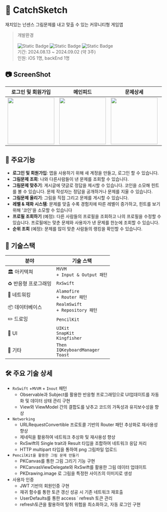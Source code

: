 # 🎨 CatchSketch
재치있는 넌센스 그림문제를 내고 맞출 수 있는 커뮤니티형 게임앱

>개발환경<br><br>
![Static Badge](https://img.shields.io/badge/Xcode-15.4-blue) ![Static Badge](https://img.shields.io/badge/Swift-5.10-orange) ![Static Badge](https://img.shields.io/badge/iOS-16.0%2B-pink)
><br>
기간: 2024.08.13 ~ 2024.09.02 (약 3주)
><br>
인원: iOS 1명, backEnd 1명
## 📷 ScreenShot

|로그인 및 회원가입|메인피드|문제상세|문제내기|그림그리기|
|:-:|:-:|:-:|:-:|:-:|
|<img src="https://github.com/user-attachments/assets/d956565f-e368-4017-b8ee-24c913532ef1" width="150"/>|<img src="https://github.com/user-attachments/assets/43e7abcf-cb20-4657-a009-e51ec2906937" width="150"/>|<img src="https://github.com/user-attachments/assets/78e0cbd0-4084-47f6-af34-d16bbcdad597" width="150"/>|<img src="https://github.com/user-attachments/assets/97af9c7e-d36d-4ac4-9fd4-dcc59c56e1b4" width="150"/>|<img src="https://github.com/user-attachments/assets/17525d3d-2109-4d53-b0d2-a05b812c022c" width="150"/>|


## 📌 주요기능
- **로그인 및 회원가입**: 앱을 사용하기 위해 새 계정을 만들고, 로그인 할 수 있습니다.
- **그림문제 조회**: 나와 다른사람들이 낸 문제를 조회할 수 있습니다.
- **그림문제 맞추기**: 게시글에 댓글로 정답을 제시할 수 있습니다. 코인을 소모해 힌트를 볼 수 있습니다. 문제 작성자는 정답을 공개하거나 문제를 지울 수 있습니다.
- **그림문제 올리기**: 그림을 직접 그리고 문제를 게시할 수 있습니다.
- **레벨 & 재화 시스템**: 문제를 맞출 수록 경험치에 따른 레벨이 증가하고, 힌트를 보기 위해 '코인'을 소모할 수 있습니다
- **프로필 조회하기** (예정): 다른 사람들의 프로필을 조회하고 나의 프로필을 수정할 수 있습니다. 프로필에는 맞춘 문제와 사용자가 낸 문제를 한눈에 조회할 수 있습니다.
- **순위 조회** (예정): 문제를 많이 맞춘 사람들의 랭킹을 확인할 수 있습니다.

## 🧰 기술스택
| 분야               | 기술 스택                                  |
|--------------------|-------------------------------------------|
| 🏛️ 아키텍쳐    | `MVVM`<br>`+ Input & Output 패턴`         |
| ♻️ 반응형 프로그래밍    | `RxSwift`                                 |
| 📡 네트워킹          | `Alamofire`<br>`+ Router 패턴`            |
| 📦 데이터베이스       | `RealmSwift`<br>`+ Repository 패턴`        |
| ✏️   드로잉 | `PencilKit`
| 🎨 UI               | `UIKit`<br>`SnapKit`<br>`Kingfisher`
| 🎸 기타             | `Then`<br>`IQKeyboardManager`<br>`Toast`   |

## 🛠️ 주요 기술 상세

- `RxSwift` +`MVVM` + `Inout` 패턴
    - Observable과 Subject를 활용한 반응형 프로그래밍으로 UI업데이트를 자동화 및 데이터 상태 관리 구현
    - View와 ViewModel 간의 결합도를 낮추고 코드의 가독성과 유지보수성을 향상
- `Networking`
    - URLRequestConvertible 프로토콜 기반의 Router 패턴 추상화로 재사용성 향상
    - 제네릭을 활용하여 네트워크 추상화 및 재사용성 향상
    - RxSwift의 Single trait과 Result 타입을 조합하여 네트워크 응답 처리
    - HTTP multipart 타입을 통하여 png 그림파일 업로드
- `PencilKit을 활용한 그림 문제 만들기`
    - PKCanvas를 통한 그림 그리기 기능 구현
    - PKCanvasViewDelegate와 RxSwift를 활용한 그림 데이터 업데이트
    - PKDrawing.image 로 그림을  특정한 사이즈의 이미지로 생성
- 사용자 인증
    - JWT 기반의 회원인증 구현
    - 재귀 함수를 통한 토큰 갱신 성공 시 기존 네트워크 재호출
    - UserDefaults를 통한 access ˙ refresh 토큰 관리
    - refresh토큰을 활용하여 탈취 위험을 최소화하고, 자동 로그인 구현
